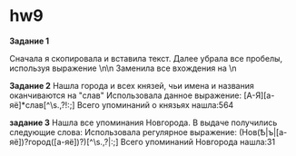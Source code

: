 # hw9


 **Задание 1**
 
 Сначала я скопировала и вставила текст.
 Далее убрала все пробелы, используя выражение \n\n
 Заменила все вхождения на \n
 
 **Задание 2**
 Нашла города и всех князей, чьи имена и названия оканчиваются на "слав"
 Использовала данное выражение: [А-Я][а-яё]*слав[^\s.,?!:;]
 Всего упоминаний о князьях нашла:564
 
 **задание 3**
 Нашла все упоминания Новгорода. В выдаче получились следующие слова: 
 Использовала регулярное выражение: (Нов(Ѣ|ъ|[а-яё])?город([а-яё])?)[^\s.,?|:;]
 Всего упоминаний Новгорода нашла:31
 
